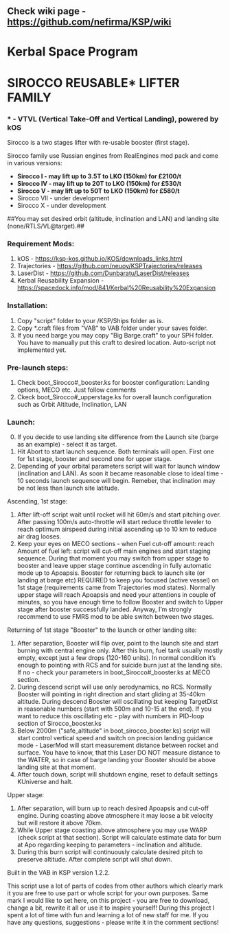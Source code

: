 ## Check wiki page - https://github.com/nefirma/KSP/wiki

# Kerbal Space Program
# SIROCCO REUSABLE* LIFTER FAMILY
### * - VTVL (Vertical Take-Off and Vertical Landing), powered by kOS

Sirocco is a two stages lifter with re-usable booster (first stage).  

Sirocco family use Russian engines from RealEngines mod pack and come in various versions:

- **Sirocco I - may lift up to 3.5T to LKO (150km) for £2100/t**
- **Sirocco IV - may lift up to 20T to LKO (150km) for £530/t** 
- **Sirocco V - may lift up to 50T to LKO (150km) for £580/t** 
- Sirocco VII - under development
- Sirocco X - under development

##You may set desired orbit (altitude, inclination and LAN) and landing site (none/RTLS/VL@target).## 

### Requirement Mods:
1. kOS - https://ksp-kos.github.io/KOS/downloads_links.html
2. Trajectories - https://github.com/neuoy/KSPTrajectories/releases
3. LaserDist - https://github.com/Dunbaratu/LaserDist/releases
4. Kerbal Reusability Expansion - https://spacedock.info/mod/841/Kerbal%20Reusability%20Expansion

### Installation:
1. Copy "script" folder to your /KSP/Ships folder as is.
2. Copy *.craft files from "VAB" to VAB folder under your saves folder. 
3. If you need barge you may copy "Big Barge.craft" to your SPH folder. You have to manually put this craft to desired location. Auto-script not implemented yet.

### Pre-launch steps:
1. Check boot_Sirocco#_booster.ks for booster configuration: Landing options, MECO etc. Just follow comments
2. Ckeck boot_Sirocco#_upperstage.ks for overall launch configuration such as Orbit Altitude, Inclination, LAN

### Launch:
0. If you decide to use landing site difference from the Launch site (barge as an example) - select it as target.
1. Hit Abort to start launch sequence. Both terminals will open. First one for 1st stage, booster and second one for upper stage. 
2. Depending of your orbital parameters script will wait for launch window (inclination and LAN). As soon it became reasonable close to ideal time - 10 seconds launch sequence will begin. Remeber, that inclination may be not less than launch site latitude.

Ascending, 1st stage:
1. After lift-off script wait until rocket will hit 60m/s and start pitching over. After passing 100m/s auto-throttle will start reduce throttle leveler to reach optimum airspeed during initial ascending up to 10 km to reduce air drag looses. 
2. Keep your eyes on MECO sections - when Fuel cut-off amount: reach Amount of fuel left: script will cut-off main engines and start staging sequence. During that moment you may switch from upper stage to booster and leave upper stage continue ascending in fully automatic mode up to Apoapsis. Booster for returning back to launch site (or landing at barge etc) REQUIRED to keep you focused (active vessel) on 1st stage (requirements came from Trajectories mod states). Normally upper stage will reach Apoapsis and need your attentions in couple of minutes, so you have enough time to follow Booster and switch to Upper stage after booster successfully landed. Anyway, I’m strongly recommend to use FMRS mod to be able switch between two stages.

Returning of 1st stage "Booster" to the launch or other landing site:
1. After separation, Booster will flip over, point to the launch site and start burning with central engine only. After this burn, fuel tank usually mostly empty, except just a few drops (120-160 units). In normal condition it’s enough to pointing with RCS and for suicide burn just at the landing site. If no - check your parameters in boot_Sirocco#_booster.ks at MECO section. 
2. During descend script will use only aerodynamics, no RCS. Normally Booster will pointing in right direction and start gliding at 35-40km altitude. During descend Booster will oscillating but keeping TargetDist in reasonable numbers (start with 500m and 10-15 at the end). If you want to reduce this oscillating etc - play with numbers in PID-loop section of Sirocco_booster.ks
3. Below 2000m ("safe_altitude" in boot_sirocco_booster.ks) script will start control vertical speed and switch on precision landing guidance mode - LaserMod will start measurement distance between rocket and surface. You have to know, that this Laser DO NOT measure distance to the WATER, so in case of barge landing your Booster should be above landing site at that moment. 
4. After touch down, script will shutdown engine, reset to default settings KUniverse and halt.

Upper stage:
1. After separation, will burn up to reach desired Apoapsis and cut-off engine. During coasting above atmosphere it may loose a bit velocity but will restore it above 70km.
2. While Upper stage coasting above atmosphere you may use WARP (check script at that section). Script will calculate estimate data for burn at Apo regarding keeping to parameters - inclination and altitude.
3. During this burn script will continuously calculate desired pitch to preserve altitude. After complete script will shut down.
	
Built in the VAB in KSP version 1.2.2.

This script use a lot of parts of codes from other authors which clearly mark it you are free to use part or whole script for your own purposes. Same mark I would like to set here, on this project - you are free to download, change a bit, rewrite it all or use it to inspire yourself! During this project I spent a lot of time with fun and learning a lot of new staff for me.
If you have any questions, suggestions - please write it in the comment sections!
